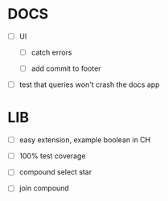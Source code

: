 # DOCS

-   [ ] UI

    -   [ ] catch errors

    -   [ ] add commit to footer

-   [ ] test that queries won't crash the docs app

# LIB

-   [ ] easy extension, example boolean in CH

-   [ ] 100% test coverage

-   [ ] compound select star

-   [ ] join compound
